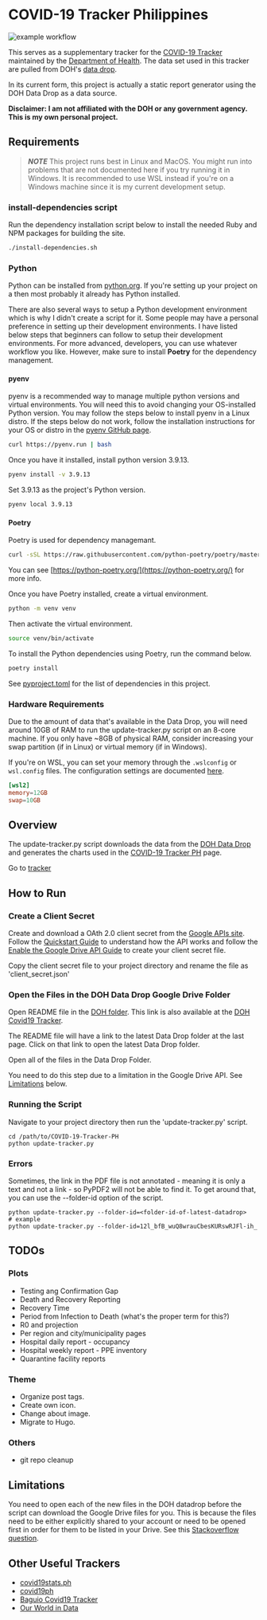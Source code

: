 # COVID-19 Tracker Philippines

![example workflow](https://github.com/donfiguerres/COVID-19-Tracker-PH/actions/workflows/ci.yml/badge.svg)

This serves as a supplementary tracker for the
[COVID-19 Tracker](https://www.doh.gov.ph/covid19tracker) maintained by the
[Department of Health](https://www.doh.gov.ph/). The data set used in this
tracker are pulled from DOH's
[data drop](https://drive.google.com/drive/folders/1ZPPcVU4M7T-dtRyUceb0pMAd8ickYf8o).

In its current form, this project is actually a static report generator using 
the DOH Data Drop as a data source.

**Disclaimer: I am not affiliated with the DOH or any government agency. This is my own personal project.**


## Requirements

> ___NOTE___ This project runs best in Linux and MacOS. You might run into
problems that are not documented here if you try running it in Windows. It is
recommended to use WSL instead if you're on a Windows machine since it is my
current development setup.

### install-dependencies script

Run the dependency installation script below to install the needed Ruby and
NPM packages for building the site.

```bash
./install-dependencies.sh
```

### Python
Python can be installed from [python.org](https://www.python.org/). If you're
setting up your project on a then most probably it already has Python installed.


There are also several ways to setup a Python development environment which is
why I didn't create a script for it. Some people may have a personal preference
in setting up their development environments. I have listed below steps that
beginners can follow to setup their development environments. For more advanced,
developers, you can use whatever workflow you like. However, make sure to
install __Poetry__ for the dependency management.

#### pyenv

pyenv is a recommended way to manage multiple python versions and virtual
environments. You will need this to avoid changing your OS-installed Python
version. You may follow the steps below to install pyenv in a Linux distro.
If the steps below do not work, follow the installation instructions for your OS
or distro in the [pyenv GitHub page](https://github.com/pyenv/pyenv).

```bash
curl https://pyenv.run | bash
```

Once you have it installed, install python version 3.9.13.

```bash
pyenv install -v 3.9.13
```

Set 3.9.13 as the project's Python version.

```bash
pyenv local 3.9.13
```

#### Poetry

Poetry is used for dependency managemant.

```bash
curl -sSL https://raw.githubusercontent.com/python-poetry/poetry/master/get-poetry.py | python -
```

You can see [https://python-poetry.org/](https://python-poetry.org/) for more info.

Once you have Poetry installed, create a virtual environment.

```bash
python -m venv venv
```

Then activate the virtual environment.

```bash
source venv/bin/activate
```

To install the Python dependencies using Poetry, run the command below.

```bash
poetry install
```

See [pyproject.toml](./pyproject.toml) for the list of dependencies in this
project.


### Hardware Requirements
Due to the amount of data that's available in the Data Drop, you will need
around 10GB of RAM to run the update-tracker.py script on an 8-core machine.
If you only have ~8GB of physical RAM, consider increasing your swap partition
(if in Linux) or virtual memory (if in Windows).

If you're on WSL, you can set your memory through the `.wslconfig` or
`wsl.config` files. The configuration settings are documented
[here](https://docs.microsoft.com/en-us/windows/wsl/wsl-config).

```conf
[wsl2]
memory=12GB
swap=10GB
```

## Overview
The update-tracker.py script downloads the data from the [DOH Data Drop](https://drive.google.com/drive/folders/1ZPPcVU4M7T-dtRyUceb0pMAd8ickYf8o)
and generates the charts used in the [COVID-19 Tracker PH](https://donfiguerres.github.io/COVID-19-Tracker-PH/tracker)
page.

Go to [tracker](https://donfiguerres.github.io/COVID-19-Tracker-PH/tracker)

## How to Run
### Create a Client Secret
Create and download a OAth 2.0 client secret from the
[Google APIs site](https://console.developers.google.com/).
Follow the
[Quickstart Guide](https://developers.google.com/drive/api/v3/quickstart/python)
to understand how the API works and follow the
[Enable the Google Drive API Guide](https://developers.google.com/drive/api/v3/enable-drive-api)
to create your client secret file.

Copy the client secret file to your project directory and rename the file as
'client_secret.json'

### Open the Files in the DOH Data Drop Google Drive Folder
Open README file in the [DOH folder](https://drive.google.com/drive/folders/1ZPPcVU4M7T-dtRyUceb0pMAd8ickYf8o).
This link is also available at the [DOH Covid19 Tracker](https://ncovtracker.doh.gov.ph/).

The README file will have a link to the latest Data Drop folder at the last page. Click on that link to open the latest Data Drop folder.

Open all of the files in the Data Drop Folder.

You need to do this step due to a limitation in the Google Drive API. See [Limitations](#limitations)
below.

### Running the Script
Navigate to your project directory then run the 'update-tracker.py' script.

    cd /path/to/COVID-19-Tracker-PH
    python update-tracker.py

### Errors
Sometimes, the link in the PDF file is not annotated - meaning it is only a text
and not a link - so PyPDF2 will not be able to find it. To get around that, you
can use the --folder-id option of the script.

    python update-tracker.py --folder-id=<folder-id-of-latest-datadrop>
    # example
    python update-tracker.py --folder-id=12l_bfB_wuQ8wrauCbesKURswRJFl-ih_

## TODOs
### Plots
* Testing ang Confirmation Gap
* Death and Recovery Reporting
* Recovery Time
* Period from Infection to Death (what's the proper term for this?)
* R0 and projection
* Per region and city/municipality pages
* Hospital daily report - occupancy
* Hospital weekly report - PPE inventory
* Quarantine facility reports

### Theme
* Organize post tags.
* Create own icon.
* Change about image.
* Migrate to Hugo.

### Others
* git repo cleanup


## Limitations
You need to open each of the new files in the DOH datadrop before the script can
download the Google Drive files for you. This is because the files need to be
either explicitly shared to your account or need to be opened first in order
for them to be listed in your Drive. See this [Stackoverflow question](https://stackoverflow.com/questions/62414423/google-drive-api-list-files-in-a-shared-folder-that-are-i-have-not-accessed-ye).

## Other Useful Trackers
* [covid19stats.ph](https://covid19stats.ph/)
* [covid19ph](https://covid19ph.com/)
* [Baguio Covid19 Tracker](http://endcov19.baguio.gov.ph/)
* [Our World in Data](https://ourworldindata.org/coronavirus-data-explorer)

